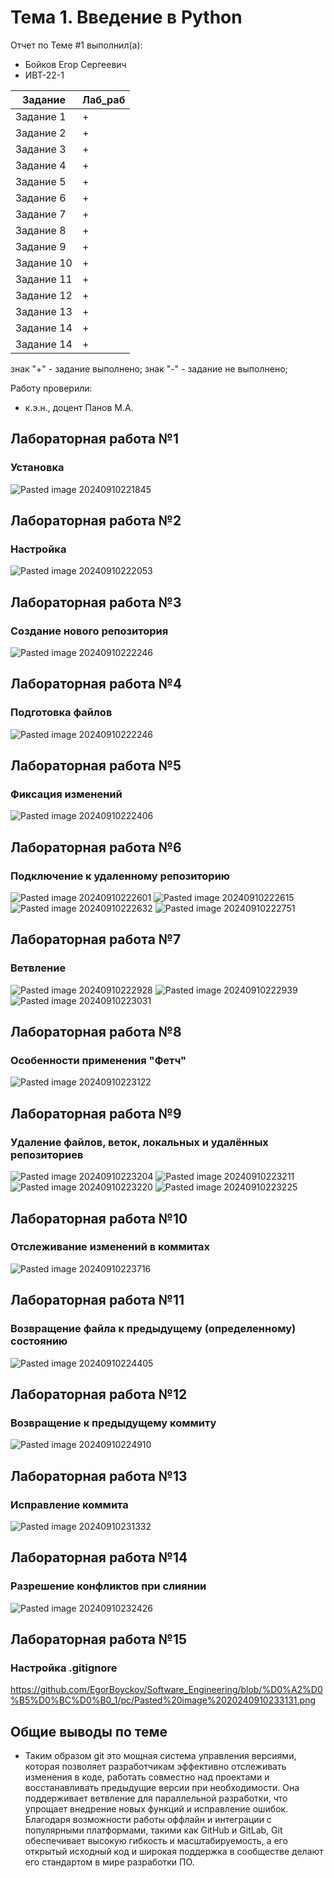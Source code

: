 # Тема 1. Введение в Python
Отчет по Теме #1 выполнил(а):
- Бойков Егор Сергеевич
- ИВТ-22-1

| Задание    | Лаб_раб |
| ---------- | ------- |
| Задание 1  | +       |
| Задание 2  | +       |
| Задание 3  | +       |
| Задание 4  | +       |
| Задание 5  | +       |
| Задание 6  | +       |
| Задание 7  | +       |
| Задание 8  | +       |
| Задание 9  | +       |
| Задание 10 | +       |
| Задание 11 | +       |
| Задание 12 | +       |
| Задание 13 | +       |
| Задание 14 | +       |
| Задание 14 | +       |

знак "+" - задание выполнено; знак "-" - задание не выполнено;

Работу проверили:
- к.э.н., доцент Панов М.А.

## Лабораторная работа №1
###  Установка
![Pasted image 20240910221845](https://github.com/user-attachments/assets/d0cf19c3-dae0-4640-afaf-b21d6dceb392)
## Лабораторная работа №2
###  Настройка
![Pasted image 20240910222053](https://github.com/user-attachments/assets/aab75377-872d-40f9-bd9f-098bfca69094)
## Лабораторная работа №3
###  Создание нового репозитория
![Pasted image 20240910222246](https://github.com/user-attachments/assets/0b3c0ccd-23a0-420c-a5f2-12df7f9e4abb)
## Лабораторная работа №4
### Подготовка файлов
![Pasted image 20240910222246](https://github.com/user-attachments/assets/b6b2f5c7-89e8-4a12-bdda-b5ea2e208a8d)
## Лабораторная работа №5
### Фиксация изменений
![Pasted image 20240910222406](https://github.com/user-attachments/assets/bebad240-4563-44af-a7cd-22d061df522c)
## Лабораторная работа №6
### Подключение к удаленному репозиторию
![Pasted image 20240910222601](https://github.com/user-attachments/assets/6b2cfb26-ff5d-4132-ba0e-fb0702aacde4)
![Pasted image 20240910222615](https://github.com/user-attachments/assets/9946188c-6639-4369-b1e8-06bfa7db34ab)
![Pasted image 20240910222632](https://github.com/user-attachments/assets/e586b5d8-c0db-42dc-9d4c-d7c869782720)
![Pasted image 20240910222751](https://github.com/user-attachments/assets/183b1833-3e51-4bb7-858a-f2c0d3420199)
## Лабораторная работа №7
### Ветвление
![Pasted image 20240910222928](https://github.com/user-attachments/assets/406e9c60-68f9-4824-8b88-8e7529477123)
![Pasted image 20240910222939](https://github.com/user-attachments/assets/6d9a0184-9c20-47a3-bdae-8eb60498f9af)
![Pasted image 20240910223031](https://github.com/user-attachments/assets/e655d71d-7447-4466-ae0d-972e54cc9d60)
## Лабораторная работа №8
### Особенности применения "Фетч"
![Pasted image 20240910223122](https://github.com/user-attachments/assets/f576fbbd-b4f1-4fe2-bcb3-2ff0fdfae01c)
## Лабораторная работа №9
### Удаление файлов, веток, локальных и удалённых репозиториев
![Pasted image 20240910223204](https://github.com/user-attachments/assets/c684d55d-486c-4512-a9a9-728490c23bb9)
![Pasted image 20240910223211](https://github.com/user-attachments/assets/40cdba98-1379-436a-b383-4746696ebb70)
![Pasted image 20240910223220](https://github.com/user-attachments/assets/1204eff7-d59f-410a-8e11-122fd7cba96f)
![Pasted image 20240910223225](https://github.com/user-attachments/assets/0531815f-a6b6-4c00-bb2e-7d0fb8843c97)
## Лабораторная работа №10
### Отслеживание изменений в коммитах
![Pasted image 20240910223716](https://github.com/user-attachments/assets/7c8cd5fe-82b4-4722-b5c5-65ff5b41510c)
## Лабораторная работа №11
### Возвращение файла к предыдущему (определенному) состоянию
![Pasted image 20240910224405](https://github.com/user-attachments/assets/ad4921b1-a1ff-4135-a34f-82a49195deab)
## Лабораторная работа №12
### Возвращение к предыдущему коммиту
![Pasted image 20240910224910](https://github.com/user-attachments/assets/1eaeecb0-2370-4a05-ab4a-68f5d0aa110c)
## Лабораторная работа №13
### Исправление коммита
![Pasted image 20240910231332](https://github.com/user-attachments/assets/210e9bee-86ea-4fb6-b8c2-bb8204249156)
## Лабораторная работа №14
### Разрешение конфликтов при слиянии
![Pasted image 20240910232426](https://github.com/user-attachments/assets/fe1342eb-bad3-47d3-9408-a08ede820811)
## Лабораторная работа №15
###  Настройка .gitignore
https://github.com/EgorBoyckov/Software_Engineering/blob/%D0%A2%D0%B5%D0%BC%D0%B0_1/pc/Pasted%20image%2020240910233131.png
## Общие выводы по теме
-  Таким образом git  это мощная система управления версиями, которая позволяет разработчикам эффективно отслеживать изменения в коде, работать совместно над проектами и восстанавливать предыдущие версии при необходимости. Она поддерживает ветвление для параллельной разработки, что упрощает внедрение новых функций и исправление ошибок. Благодаря возможности работы оффлайн и интеграции с популярными платформами, такими как GitHub и GitLab, Git обеспечивает высокую гибкость и масштабируемость, а его открытый исходный код и широкая поддержка в сообществе делают его стандартом в мире разработки ПО.
